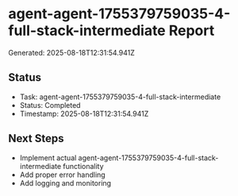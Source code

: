# agent-agent-1755379759035-4-full-stack-intermediate Report

Generated: 2025-08-18T12:31:54.941Z

## Status
- Task: agent-agent-1755379759035-4-full-stack-intermediate
- Status: Completed
- Timestamp: 2025-08-18T12:31:54.941Z

## Next Steps
- Implement actual agent-agent-1755379759035-4-full-stack-intermediate functionality
- Add proper error handling
- Add logging and monitoring
